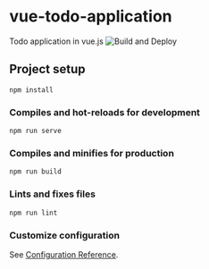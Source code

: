 # vue-todo-application
Todo application in vue.js ![Build and Deploy](https://github.com/narendrasinghrathore/vue-todo-application/workflows/Build%20and%20Deploy/badge.svg?event=status)
## Project setup
```
npm install
```

### Compiles and hot-reloads for development
```
npm run serve
```

### Compiles and minifies for production
```
npm run build
```

### Lints and fixes files
```
npm run lint
```

### Customize configuration
See [Configuration Reference](https://cli.vuejs.org/config/).

